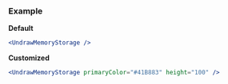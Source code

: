 ### Example

**Default**
```jsx
<UndrawMemoryStorage />
```

**Customized**
```jsx
<UndrawMemoryStorage primaryColor="#41B883" height="100" />
```
